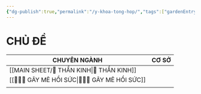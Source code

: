 ```yaml
---
{"dg-publish":true,"permalink":"/y-khoa-tong-hop/","tags":["gardenEntry"],"noteIcon":"1","created":"2025-06-02T10:31:24.362+07:00","updated":"2025-09-08T11:19:01.716+07:00"}
---
```


# CHỦ ĐỀ

| CHUYÊN NGÀNH               | CƠ SỞ |
| -------------------------- | ----- |
| [[MAIN SHEET/🧠 THẦN KINH\|🧠 THẦN KINH]]           |       |
| [[👩🏻‍⚕️ GÂY MÊ HỒI SỨC\|👩🏻‍⚕️ GÂY MÊ HỒI SỨC]] |       |
|                            |       |


